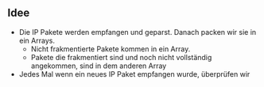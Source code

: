 ## Idee 
- Die IP Pakete werden empfangen und geparst. Danach packen wir sie in ein Arrays.
    - Nicht frakmentierte Pakete kommen in ein Array. 
    - Pakete die frakmentiert sind und noch nicht vollständig angekommen, sind in dem anderen Array
- Jedes Mal wenn ein neues IP Paket empfangen wurde, überprüfen wir 